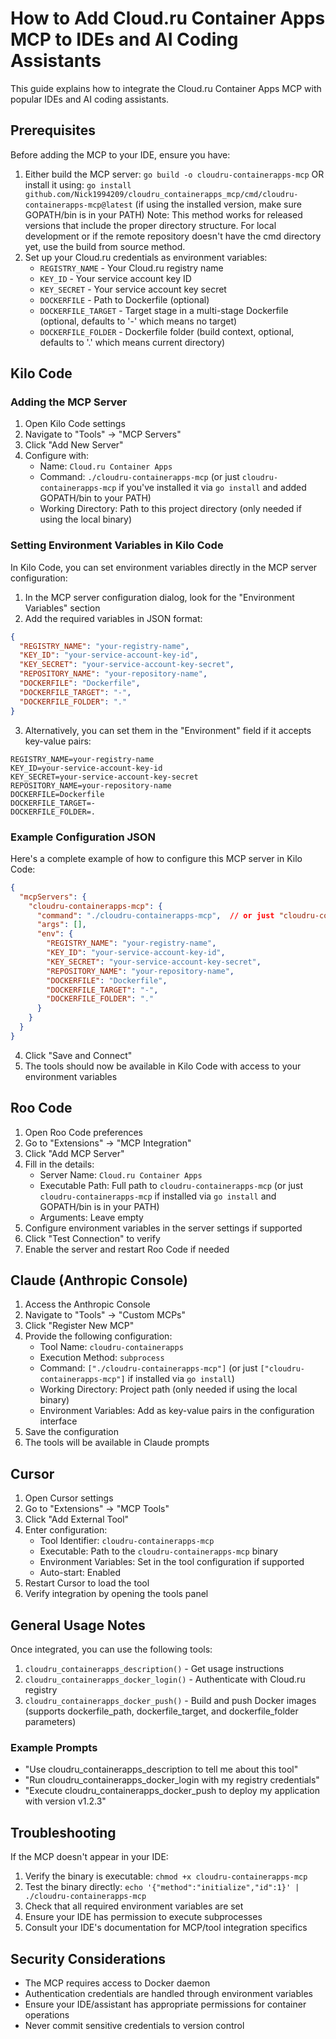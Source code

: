 # How to Add Cloud.ru Container Apps MCP to IDEs and AI Coding Assistants

This guide explains how to integrate the Cloud.ru Container Apps MCP with popular IDEs and AI coding assistants.

## Prerequisites

Before adding the MCP to your IDE, ensure you have:

1. Either build the MCP server: `go build -o cloudru-containerapps-mcp`
   OR install it using: `go install github.com/Nick1994209/cloudru_containerapps_mcp/cmd/cloudru-containerapps-mcp@latest`
   (if using the installed version, make sure GOPATH/bin is in your PATH)
   Note: This method works for released versions that include the proper directory structure.
   For local development or if the remote repository doesn't have the cmd directory yet,
   use the build from source method.
2. Set up your Cloud.ru credentials as environment variables:
   - `REGISTRY_NAME` - Your Cloud.ru registry name
   - `KEY_ID` - Your service account key ID
   - `KEY_SECRET` - Your service account key secret
   - `DOCKERFILE` - Path to Dockerfile (optional)
   - `DOCKERFILE_TARGET` - Target stage in a multi-stage Dockerfile (optional, defaults to '-' which means no target)
   - `DOCKERFILE_FOLDER` - Dockerfile folder (build context, optional, defaults to '.' which means current directory)

## Kilo Code

### Adding the MCP Server

1. Open Kilo Code settings
2. Navigate to "Tools" → "MCP Servers"
3. Click "Add New Server"
4. Configure with:
   - Name: `Cloud.ru Container Apps`
   - Command: `./cloudru-containerapps-mcp` (or just `cloudru-containerapps-mcp` if you've installed it via `go install` and added GOPATH/bin to your PATH)
   - Working Directory: Path to this project directory (only needed if using the local binary)

### Setting Environment Variables in Kilo Code

In Kilo Code, you can set environment variables directly in the MCP server configuration:

1. In the MCP server configuration dialog, look for the "Environment Variables" section
2. Add the required variables in JSON format:

```json
{
  "REGISTRY_NAME": "your-registry-name",
  "KEY_ID": "your-service-account-key-id",
  "KEY_SECRET": "your-service-account-key-secret",
  "REPOSITORY_NAME": "your-repository-name",
  "DOCKERFILE": "Dockerfile",
  "DOCKERFILE_TARGET": "-",
  "DOCKERFILE_FOLDER": "."
}
```

3. Alternatively, you can set them in the "Environment" field if it accepts key-value pairs:

```
REGISTRY_NAME=your-registry-name
KEY_ID=your-service-account-key-id
KEY_SECRET=your-service-account-key-secret
REPOSITORY_NAME=your-repository-name
DOCKERFILE=Dockerfile
DOCKERFILE_TARGET=-
DOCKERFILE_FOLDER=.
```

### Example Configuration JSON

Here's a complete example of how to configure this MCP server in Kilo Code:

```json
{
  "mcpServers": {
    "cloudru-containerapps-mcp": {
      "command": "./cloudru-containerapps-mcp",  // or just "cloudru-containerapps-mcp" if installed via go install
      "args": [],
      "env": {
        "REGISTRY_NAME": "your-registry-name",
        "KEY_ID": "your-service-account-key-id",
        "KEY_SECRET": "your-service-account-key-secret",
        "REPOSITORY_NAME": "your-repository-name",
        "DOCKERFILE": "Dockerfile",
        "DOCKERFILE_TARGET": "-",
        "DOCKERFILE_FOLDER": "."
      }
    }
  }
}
```

4. Click "Save and Connect"
5. The tools should now be available in Kilo Code with access to your environment variables

## Roo Code

1. Open Roo Code preferences
2. Go to "Extensions" → "MCP Integration"
3. Click "Add MCP Server"
4. Fill in the details:
   - Server Name: `Cloud.ru Container Apps`
   - Executable Path: Full path to `cloudru-containerapps-mcp` (or just `cloudru-containerapps-mcp` if installed via `go install` and GOPATH/bin is in your PATH)
   - Arguments: Leave empty
5. Configure environment variables in the server settings if supported
6. Click "Test Connection" to verify
7. Enable the server and restart Roo Code if needed

## Claude (Anthropic Console)

1. Access the Anthropic Console
2. Navigate to "Tools" → "Custom MCPs"
3. Click "Register New MCP"
4. Provide the following configuration:
   - Tool Name: `cloudru-containerapps`
   - Execution Method: `subprocess`
   - Command: `["./cloudru-containerapps-mcp"]` (or just `["cloudru-containerapps-mcp"]` if installed via `go install`)
   - Working Directory: Project path (only needed if using the local binary)
   - Environment Variables: Add as key-value pairs in the configuration interface
5. Save the configuration
6. The tools will be available in Claude prompts

## Cursor

1. Open Cursor settings
2. Go to "Extensions" → "MCP Tools"
3. Click "Add External Tool"
4. Enter configuration:
   - Tool Identifier: `cloudru-containerapps-mcp`
   - Executable: Path to the `cloudru-containerapps-mcp` binary
   - Environment Variables: Set in the tool configuration if supported
   - Auto-start: Enabled
5. Restart Cursor to load the tool
6. Verify integration by opening the tools panel

## General Usage Notes

Once integrated, you can use the following tools:

1. `cloudru_containerapps_description()` - Get usage instructions
2. `cloudru_containerapps_docker_login()` - Authenticate with Cloud.ru registry
3. `cloudru_containerapps_docker_push()` - Build and push Docker images (supports dockerfile_path, dockerfile_target, and dockerfile_folder parameters)

### Example Prompts

- "Use cloudru_containerapps_description to tell me about this tool"
- "Run cloudru_containerapps_docker_login with my registry credentials"
- "Execute cloudru_containerapps_docker_push to deploy my application with version v1.2.3"

## Troubleshooting

If the MCP doesn't appear in your IDE:

1. Verify the binary is executable: `chmod +x cloudru-containerapps-mcp`
2. Test the binary directly: `echo '{"method":"initialize","id":1}' | ./cloudru-containerapps-mcp`
3. Check that all required environment variables are set
4. Ensure your IDE has permission to execute subprocesses
5. Consult your IDE's documentation for MCP/tool integration specifics

## Security Considerations

- The MCP requires access to Docker daemon
- Authentication credentials are handled through environment variables
- Ensure your IDE/assistant has appropriate permissions for container operations
- Never commit sensitive credentials to version control